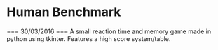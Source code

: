 # Human Benchmark
=== 30/03/2016 ===
A small reaction time and memory game made in python using tkinter. Features a high score system/table.
